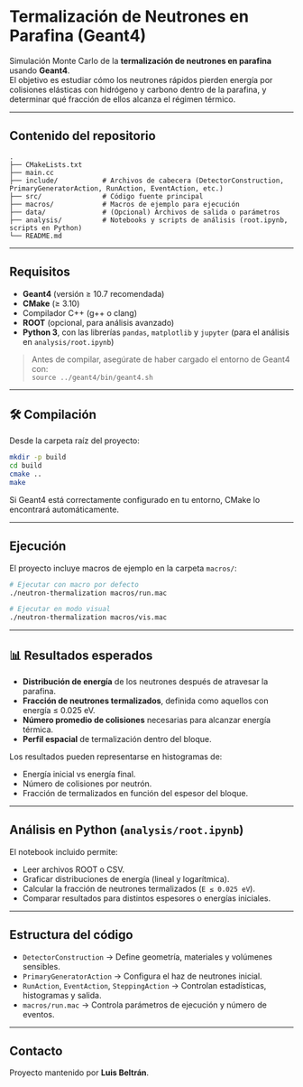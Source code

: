 # Termalización de Neutrones en Parafina (Geant4)

Simulación Monte Carlo de la **termalización de neutrones en parafina** usando **Geant4**.  
El objetivo es estudiar cómo los neutrones rápidos pierden energía por colisiones elásticas con hidrógeno y carbono dentro de la parafina, y determinar qué fracción de ellos alcanza el régimen térmico.

---

## Contenido del repositorio

```
.
├── CMakeLists.txt
├── main.cc
├── include/           # Archivos de cabecera (DetectorConstruction, PrimaryGeneratorAction, RunAction, EventAction, etc.)
├── src/               # Código fuente principal
├── macros/            # Macros de ejemplo para ejecución
├── data/              # (Opcional) Archivos de salida o parámetros
├── analysis/          # Notebooks y scripts de análisis (root.ipynb, scripts en Python)
└── README.md
```

---

## Requisitos

- **Geant4** (versión ≥ 10.7 recomendada)
- **CMake** (≥ 3.10)
- Compilador C++ (g++ o clang)
- **ROOT** (opcional, para análisis avanzado)
- **Python 3**, con las librerías `pandas`, `matplotlib` y `jupyter` (para el análisis en `analysis/root.ipynb`)

>  Antes de compilar, asegúrate de haber cargado el entorno de Geant4 con:  
> `source ../geant4/bin/geant4.sh`

---

## 🛠️ Compilación

Desde la carpeta raíz del proyecto:

```bash
mkdir -p build
cd build
cmake .. 
make 
```

Si Geant4 está correctamente configurado en tu entorno, CMake lo encontrará automáticamente.

---

## Ejecución

El proyecto incluye macros de ejemplo en la carpeta `macros/`:

```bash
# Ejecutar con macro por defecto
./neutron-thermalization macros/run.mac

# Ejecutar en modo visual 
./neutron-thermalization macros/vis.mac

```

---

## 📊 Resultados esperados

- **Distribución de energía** de los neutrones después de atravesar la parafina.  
- **Fracción de neutrones termalizados**, definida como aquellos con energía ≤ 0.025 eV.  
- **Número promedio de colisiones** necesarias para alcanzar energía térmica.  
- **Perfil espacial** de termalización dentro del bloque.  

Los resultados pueden representarse en histogramas de:
- Energía inicial vs energía final.
- Número de colisiones por neutrón.
- Fracción de termalizados en función del espesor del bloque.

---

## Análisis en Python (`analysis/root.ipynb`)

El notebook incluido permite:
- Leer archivos ROOT o CSV.
- Graficar distribuciones de energía (lineal y logarítmica).
- Calcular la fracción de neutrones termalizados (`E ≤ 0.025 eV`).
- Comparar resultados para distintos espesores o energías iniciales.


---

## Estructura del código

- `DetectorConstruction` → Define geometría, materiales y volúmenes sensibles.  
- `PrimaryGeneratorAction` → Configura el haz de neutrones inicial.  
- `RunAction`, `EventAction`, `SteppingAction` → Controlan estadísticas, histogramas y salida.  
- `macros/run.mac` → Controla parámetros de ejecución y número de eventos.

---

## Contacto

Proyecto mantenido por **Luis Beltrán**.  

